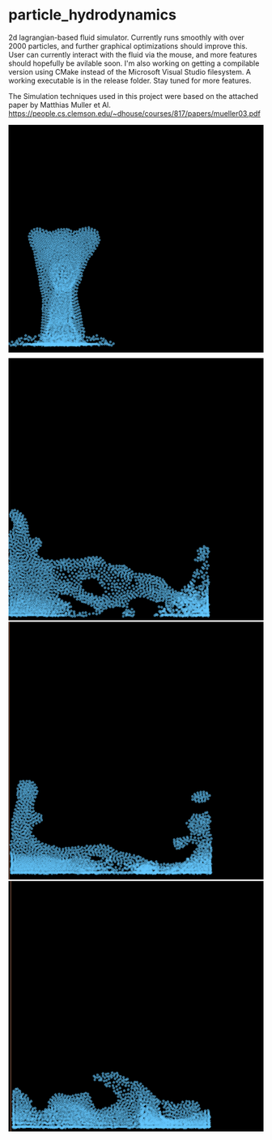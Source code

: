 # particle_hydrodynamics
2d lagrangian-based fluid simulator. Currently runs smoothly with over 2000 particles, and further graphical optimizations should improve this. User can currently interact with the fluid via the mouse, and more features should hopefully be avilable soon. I'm also working on getting a compilable version using CMake instead of the Microsoft Visual Studio filesystem. 
A working executable is in the release folder. Stay tuned for more features.

The Simulation techniques used in this project were based on the attached paper by Matthias Muller et Al.
https://people.cs.clemson.edu/~dhouse/courses/817/papers/mueller03.pdf

![Alt text](sph_screenshots/2018-11-05.png)
![Alt text](sph_screenshots/2018-11-05%20(1).png)
![Alt text](sph_screenshots/2018-11-05%20(2).png?raw=true "fluid simulation3")
![Alt text](sph_screenshots/2018-11-05%20(3).png?raw=true "fluid simulation4")

